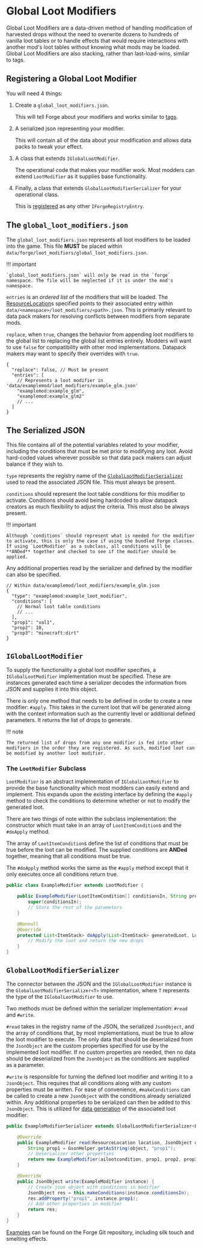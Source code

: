 Global Loot Modifiers
===========

Global Loot Modifiers are a data-driven method of handling modification of harvested drops without the need to overwrite dozens to hundreds of vanilla loot tables or to handle effects that would require interactions with another mod's loot tables without knowing what mods may be loaded. Global Loot Modifiers are also stacking, rather than last-load-wins, similar to tags.

Registering a Global Loot Modifier
-------------------------------

You will need 4 things:

1. Create a `global_loot_modifiers.json`.

    This will tell Forge about your modifiers and works similar to [tags].

2. A serialized json representing your modifier.

    This will contain all of the data about your modification and allows data packs to tweak your effect.

3. A class that extends `IGlobalLootModifier`.

    The operational code that makes your modifier work. Most modders can extend `LootModifier` as it supplies base functionality.

4. Finally, a class that extends `GlobalLootModifierSerializer` for your operational class.

    This is [registered] as any other `IForgeRegistryEntry`.

The `global_loot_modifiers.json`
-------------------------------

The `global_loot_modifiers.json` represents all loot modifiers to be loaded into the game. This file **MUST** be placed within `data/forge/loot_modifiers/global_loot_modifiers.json`.

!!! important

    `global_loot_modifiers.json` will only be read in the `forge` namespace. The file will be neglected if it is under the mod's namespace.

`entries` is an *ordered list* of the modifiers that will be loaded. The [ResourceLocation][resloc]s specified points to their associated entry within `data/<namespace>/loot_modifiers/<path>.json`. This is primarily relevant to data pack makers for resolving conflicts between modifiers from separate mods.

`replace`, when `true`, changes the behavior from appending loot modifiers to the global list to replacing the global list entries entirely. Modders will want to use `false` for compatibility with other mod implementations. Datapack makers may want to specify their overrides with `true`.

```json5
{
  "replace": false, // Must be present
  "entries": [
    // Represents a loot modifier in 'data/examplemod/loot_modifiers/example_glm.json'
    "examplemod:example_glm",
    "examplemod:example_glm2"
    // ...
  ]
}
```

The Serialized JSON
-------------------------------

This file contains all of the potential variables related to your modifier, including the conditions that must be met prior to modifying any loot. Avoid hard-coded values wherever possible so that data pack makers can adjust balance if they wish to.

`type` represents the registry name of the [`GlobalLootModifierSerializer`][serializer] used to read the associated JSON file. This must always be present.

`conditions` should represent the loot table conditions for this modifier to activate. Conditions should avoid being hardcoded to allow datapack creators as much flexibility to adjust the criteria. This must also be always present.

!!! important

    Although `conditions` should represent what is needed for the modifier to activate, this is only the case if using the bundled Forge classes. If using `LootModifier` as a subclass, all conditions will be **ANDed** together and checked to see if the modifier should be applied.

Any additional properties read by the serializer and defined by the modifier can also be specified.

```json5
// Within data/examplemod/loot_modifiers/example_glm.json
{
  "type": "examplemod:example_loot_modifier",
  "conditions": [
    // Normal loot table conditions
    // ...
  ],
  "prop1": "val1",
  "prop2": 10,
  "prop3": "minecraft:dirt"
}
```

`IGlobalLootModifier`
---------------------

To supply the functionality a global loot modifier specifies, a `IGlobalLootModifier` implementation must be specified. These are instances generated each time a serializer decodes the information from JSON and supplies it into this object.

There is only one method that needs to be defined in order to create a new modifier: `#apply`. This takes in the current loot that will be generated along with the context information such as the currently level or additional defined parameters. It returns the list of drops to generate.

!!! note

    The returned list of drops from any one modifier is fed into other modifiers in the order they are registered. As such, modified loot can be modified by another loot modifier.

### The `LootModifier` Subclass

`LootModifier` is an abstract implementation of `IGlobalLootModifier` to provide the base functionality which most modders can easily extend and implement. This expands upon the existing interface by defining the `#apply` method to check the conditions to determine whether or not to modify the generated loot.

There are two things of note within the subclass implementation: the constructor which must take in an array of `LootItemCondition`s and the `#doApply` method.

The array of `LootItemCondition`s define the list of conditions that must be true before the loot can be modified. The supplied conditions are **ANDed** together, meaning that all conditions must be true.

The `#doApply` method works the same as the `#apply` method except that it only executes once all conditions return true.

```java
public class ExampleModifier extends LootModifier {

    public ExampleModifier(LootItemCondition[] conditionsIn, String prop1, int prop2, Item prop3) {
        super(conditionsIn);
        // Store the rest of the parameters
    }

    @Nonnull
    @Override
    protected List<ItemStack> doApply(List<ItemStack> generatedLoot, LootContext context) {
        // Modify the loot and return the new drops
    }
}
```

`GlobalLootModifierSerializer`
------------------------------

The connector between the JSON and the `IGlobalLootModifier` instance is the `GlobalLootModifierSerializer<T>` implementation, where `T` represents the type of the `IGlobalLootModifier` to use.

Two methods must be defined within the serializer implementation: `#read` and `#write`.

`#read` takes in the registry name of the JSON, the serialized `JsonObject`, and the array of conditions that, by most implementations, must be true to allow the loot modifier to execute. The only data that should be deserialized from the `JsonObject` are the custom properties specified for use by the implemented loot modifier. If no custom properties are needed, then no data should be deserialized from the `JsonObject` as the conditions are supplied as a parameter.

`#write` is responsible for turning the defined loot modifier and writing it to a `JsonObject`. This requires that all conditions along with any custom properties must be written. For ease of convenience, `#makeConditions` can be called to create a new `JsonObject` with the conditions already serialized within. Any additional properties to be serialized can then be added to this `JsonObject`. This is utilized for [data generation][datagen] of the associated loot modifier.

```java
public ExampleModifierSerializer extends GlobalLootModifierSerializer<ExampleModifier> {

    @Override
    public ExampleModifier read(ResourceLocation location, JsonObject object, LootItemCondition[] ailootcondition) {
        String prop1 = GsonHelper.getAsString(object, "prop1");
        // Deserializer other properties
        return new ExampleModifier(ailootcondition, prop1, prop2, prop3);
    }

    @Override
    public JsonObject write(ExampleModifier instance) {
        // Create json object with conditions in modifier
        JsonObject res = this.makeConditions(instance.conditionsIn);
        res.addProperty("prop1", instance.prop1);
        // Add other properties in modifier
        return res;
    }
}

```

[Examples][examples] can be found on the Forge Git repository, including silk touch and smelting effects.

[tags]: ../utilities/tags.md
[resloc]: ../concepts/resources.md#ResourceLocation
[serializer]: #globallootmodifierserializer
[registered]: ../concepts/registries.md#registering-things
[datagen]: ../datagen/intro.md
[examples]: https://github.com/MinecraftForge/MinecraftForge/blob/1.18.x/src/test/java/net/minecraftforge/debug/gameplay/loot/GlobalLootModifiersTest.java
